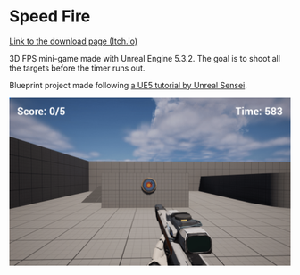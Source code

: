 # Speed Fire

[Link to the download page (Itch.io)](https://lycorisbellua.itch.io/unreal-tutos)  

3D FPS mini-game made with Unreal Engine 5.3.2. The goal is to shoot all the targets before the timer runs out.  

Blueprint project made following [a UE5 tutorial by Unreal Sensei](https://www.youtube.com/watch?v=1XjgLKrb4_M).  

![](./ingame_screenshot.png)

